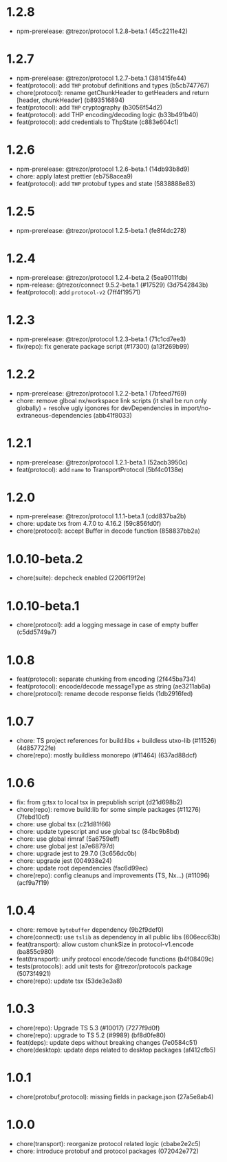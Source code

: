 # 1.2.8

- npm-prerelease: @trezor/protocol 1.2.8-beta.1 (45c2211e42)

# 1.2.7

- npm-prerelease: @trezor/protocol 1.2.7-beta.1 (381415fe44)
- feat(protocol): add `THP` protobuf definitions and types (b5cb747767)
- chore(protocol): rename getChunkHeader to getHeaders and return [header, chunkHeader] (b893516894)
- feat(protocol): add `THP` cryptography (b3056f54d2)
- feat(protocol): add THP encoding/decoding logic (b33b491b40)
- feat(protocol): add credentials to ThpState (c883e604c1)

# 1.2.6

- npm-prerelease: @trezor/protocol 1.2.6-beta.1 (14db93b8d9)
- chore: apply latest prettier (eb758acea9)
- feat(protocol): add `THP` protobuf types and state (5838888e83)

# 1.2.5

- npm-prerelease: @trezor/protocol 1.2.5-beta.1 (fe8f4dc278)

# 1.2.4

- npm-prerelease: @trezor/protocol 1.2.4-beta.2 (5ea9011fdb)
- npm-release: @trezor/connect 9.5.2-beta.1 (#17529) (3d7542843b)
- feat(protocol): add `protocol-v2` (7ff4f19571)

# 1.2.3

- npm-prerelease: @trezor/protocol 1.2.3-beta.1 (71c1cd7ee3)
- fix(repo): fix generate package script (#17300) (a13f269b99)

# 1.2.2

- npm-prerelease: @trezor/protocol 1.2.2-beta.1 (7bfeed7f69)
- chore: remove glboal nx/workspace link scripts (it shall be run only globally) + resolve ugly igonores for devDependencies in import/no-extraneous-dependencies (abb41f8033)

# 1.2.1

- npm-prerelease: @trezor/protocol 1.2.1-beta.1 (52acb3950c)
- feat(protocol): add `name` to TransportProtocol (5bf4c0138e)

# 1.2.0

- npm-prerelease: @trezor/protocol 1.1.1-beta.1 (cdd837ba2b)
- chore: update txs from 4.7.0 to 4.16.2 (59c856fd0f)
- chore(protocol): accept Buffer in decode function (858837bb2a)

# 1.0.10-beta.2

- chore(suite): depcheck enabled (2206f19f2e)

# 1.0.10-beta.1

- chore(protocol): add a logging message in case of empty buffer (c5dd5749a7)

# 1.0.8

- feat(protocol): separate chunking from encoding (2f445ba734)
- feat(protocol): encode/decode messageType as string (ae3211ab6a)
- chore(protocol): rename decode response fields (1db2916fed)

# 1.0.7

- chore: TS project references for build:libs + buildless utxo-lib (#11526) (4d857722fe)
- chore(repo): mostly buildless monorepo (#11464) (637ad88dcf)

# 1.0.6

- fix: from g:tsx to local tsx in prepublish script (d21d698b2)
- chore(repo): remove build:lib for some simple packages (#11276) (7febd10cf)
- chore: use global tsx (c21d81f66)
- chore: update typescript and use global tsc (84bc9b8bd)
- chore: use global rimraf (5a6759eff)
- chore: use global jest (a7e68797d)
- chore: upgrade jest to 29.7.0 (3c656dc0b)
- chore: upgrade jest (004938e24)
- chore: update root dependencies (fac6d99ec)
- chore(repo): config cleanups and improvements (TS, Nx...) (#11096) (acf9a7f19)

# 1.0.4

- chore: remove `bytebuffer` dependency (9b2f9def0)
- chore(connect): use `tslib` as dependency in all public libs (606ecc63b)
- feat(transport): allow custom chunkSize in protocol-v1.encode (ba855c980)
- feat(transport): unify protocol encode/decode functions (b4f08409c)
- tests(protocols): add unit tests for @trezor/protocols package (5073f4921)
- chore(repo): update tsx (53de3e3a8)

# 1.0.3

- chore(repo): Upgrade TS 5.3 (#10017) (7277f9d0f)
- chore(repo): upgrade to TS 5.2 (#9989) (bf8d0fe80)
- feat(deps): update deps without breaking changes (7e0584c51)
- chore(desktop): update deps related to desktop packages (af412cfb5)

# 1.0.1

- chore(protobuf,protocol): missing fields in package.json (27a5e8ab4)

# 1.0.0

- chore(transport): reorganize protocol related logic (cbabe2e2c5)
- chore: introduce protobuf and protocol packages (072042e772)
